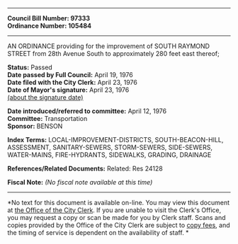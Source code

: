 * * * * *  
  
**Council Bill Number: [](#h0)[](#h2)97333**   
**Ordinance Number: 105484**  
  
* * * * *  
  
AN ORDINANCE providing for the improvement of SOUTH RAYMOND STREET from 28th Avenue South to approximately 280 feet east thereof;  
  
**Status:** Passed   
**Date passed by Full Council:** April 19, 1976   
**Date filed with the City Clerk:** April 23, 1976   
**Date of Mayor's signature:** April 23, 1976   
[(about the signature date)](/~public/approvaldate.htm)   
  
  
**Date introduced/referred to committee:** April 12, 1976   
**Committee:** Transportation   
**Sponsor:** BENSON   
  
**Index Terms:** LOCAL-IMPROVEMENT-DISTRICTS, SOUTH-BEACON-HILL, ASSESSMENT, SANITARY-SEWERS, STORM-SEWERS, SIDE-SEWERS, WATER-MAINS, FIRE-HYDRANTS, SIDEWALKS, GRADING, DRAINAGE  
  
**References/Related Documents:** Related: Res 24128  
  
**Fiscal Note:** *(No fiscal note available at this time)*  
  
* * * * *  
  
*No text for this document is available on-line. You may view this document at [the Office of the City Clerk](http://www.seattle.gov/leg/clerk/contactUs.htm). If you are unable to visit the Clerk's Office, you may request a copy or scan be made for you by Clerk staff. Scans and copies provided by the Office of the City Clerk are subject to [copy fees](http://clerk.seattle.gov/~public/clerkfees.htm), and the timing of service is dependent on the availability of staff. *  
  
  
